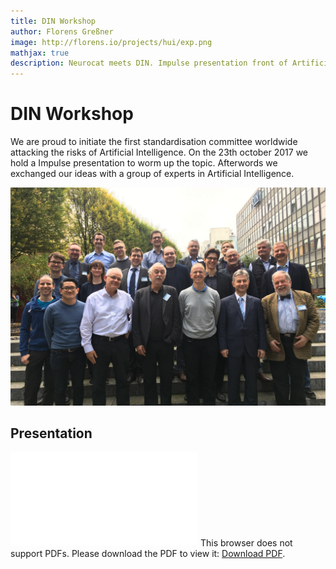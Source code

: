 ```yaml
---
title: DIN Workshop
author: Florens Greßner
image: http://florens.io/projects/hui/exp.png
mathjax: true
description: Neurocat meets DIN. Impulse presentation front of Artificial Intelligence Experts to discuss risks in AI technologies.
---
```


# DIN Workshop

We are proud to initiate the first standardisation committee worldwide attacking the risks of Artificial Intelligence. On the 23th october 2017 we hold a Impulse presentation to worm up the topic. Afterwords we exchanged our ideas with a group of experts in Artificial Intelligence.

![Experts](exp.png)

## Presentation

<object data="./mpulsvortrag.pdf" type="application/pdf">
    <embed src="./mpulsvortrag.pdf">
        This browser does not support PDFs. Please download the PDF to view it: <a href="http://florens.io/projects/DINws/mpulsvortrag.pdf">Download PDF</a>.</p>
    </embed>
</object>
